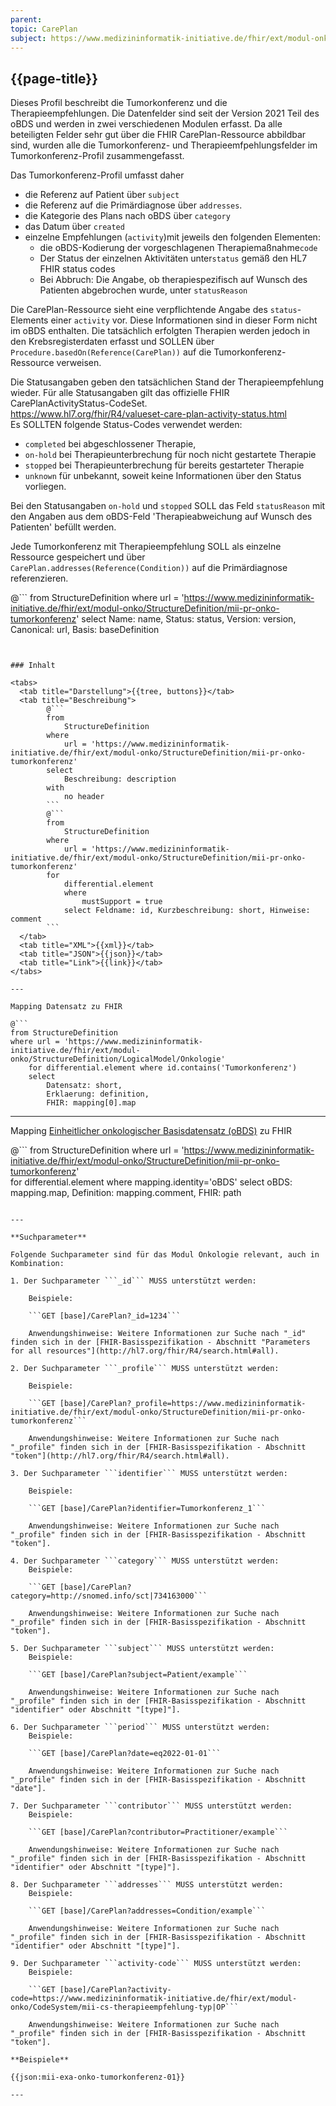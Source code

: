 ```yaml
---
parent: 
topic: CarePlan
subject: https://www.medizininformatik-initiative.de/fhir/ext/modul-onko/StructureDefinition/mii-pr-onko-tumorkonferenz
---
```


## {{page-title}}





Dieses Profil beschreibt die Tumorkonferenz und die Therapieempfehlungen.
Die Datenfelder sind seit der Version 2021 Teil des oBDS und werden in zwei verschiedenen Modulen erfasst. Da alle beteiligten Felder sehr gut über die FHIR CarePlan-Ressource abbildbar sind, wurden alle die Tumorkonferenz- und Therapieemfpehlungsfelder im Tumorkonferenz-Profil zusammengefasst.  

Das Tumorkonferenz-Profil umfasst daher
* die Referenz auf Patient über `subject`
* die Referenz auf die Primärdiagnose über `addresses`.
* die Kategorie des Plans nach oBDS über `category`
* das Datum über `created`
* einzelne Empfehlungen (`activity`)mit jeweils den folgenden Elementen: 
    * die oBDS-Kodierung der vorgeschlagenen Therapiemaßnahme`code`
    * Der Status der einzelnen Aktivitäten unter`status` gemäß den HL7 FHIR status codes
    * Bei Abbruch: Die Angabe, ob therapiespezifisch auf Wunsch des Patienten abgebrochen wurde, unter `statusReason`

Die CarePlan-Ressource sieht eine verpflichtende Angabe des `status`-Elements einer `activity` vor. Diese Informationen sind in dieser Form nicht im oBDS  enthalten. Die tatsächlich erfolgten Therapien werden jedoch in den Krebsregisterdaten erfasst und SOLLEN  über `Procedure.basedOn(Reference(CarePlan))` auf die Tumorkonferenz-Ressource verweisen. 

Die Statusangaben geben den tatsächlichen Stand der Therapieempfehlung wieder. Für alle Statusangaben gilt das offizielle FHIR CarePlanActivityStatus-CodeSet.  
https://www.hl7.org/fhir/R4/valueset-care-plan-activity-status.html  
Es SOLLTEN folgende Status-Codes verwendet werden: 
- `completed` bei abgeschlossener Therapie,
- `on-hold` bei Therapieunterbrechung für noch nicht gestartete Therapie
- `stopped` bei Therapieunterbrechung für bereits gestarteter Therapie
- `unknown` für unbekannt, soweit keine Informationen über den Status vorliegen. 

Bei den Statusangaben `on-hold` und `stopped` SOLL das Feld `statusReason` mit den Angaben aus dem oBDS-Feld 'Therapieabweichung auf Wunsch des Patienten'  befüllt werden.

Jede Tumorkonferenz mit Therapieempfehlung SOLL als einzelne Ressource gespeichert und über `CarePlan.addresses(Reference(Condition))` auf die Primärdiagnose referenzieren. 


@```
from 
    StructureDefinition 
where 
    url = 'https://www.medizininformatik-initiative.de/fhir/ext/modul-onko/StructureDefinition/mii-pr-onko-tumorkonferenz' 
select 
    Name: name, Status: status, Version: version, Canonical: url, Basis: baseDefinition
```


### Inhalt

<tabs>
  <tab title="Darstellung">{{tree, buttons}}</tab>
  <tab title="Beschreibung"> 
        @```
        from
	        StructureDefinition
        where
	        url = 'https://www.medizininformatik-initiative.de/fhir/ext/modul-onko/StructureDefinition/mii-pr-onko-tumorkonferenz'
        select
	        Beschreibung: description
        with
            no header
        ```
        @```
        from 
            StructureDefinition 
        where 
            url = 'https://www.medizininformatik-initiative.de/fhir/ext/modul-onko/StructureDefinition/mii-pr-onko-tumorkonferenz' 
        for 
            differential.element 
            where 
                mustSupport = true 
            select Feldname: id, Kurzbeschreibung: short, Hinweise: comment
        ```
  </tab>
  <tab title="XML">{{xml}}</tab>
  <tab title="JSON">{{json}}</tab>
  <tab title="Link">{{link}}</tab>
</tabs>

---

Mapping Datensatz zu FHIR

@```
from StructureDefinition 
where url = 'https://www.medizininformatik-initiative.de/fhir/ext/modul-onko/StructureDefinition/LogicalModel/Onkologie'
    for differential.element where id.contains('Tumorkonferenz')
    select 
        Datensatz: short,
        Erklaerung: definition, 
        FHIR: mapping[0].map 

```

---

Mapping [Einheitlicher onkologischer Basisdatensatz (oBDS)](https://basisdatensatz.de/basisdatensatz) zu FHIR

@```
from StructureDefinition 
where url = 'https://www.medizininformatik-initiative.de/fhir/ext/modul-onko/StructureDefinition/mii-pr-onko-tumorkonferenz'  
    for differential.element
    where mapping.identity='oBDS'
    select 
        oBDS: mapping.map,
        Definition: mapping.comment,
        FHIR: path
```

---

**Suchparameter**

Folgende Suchparameter sind für das Modul Onkologie relevant, auch in Kombination:

1. Der Suchparameter ```_id``` MUSS unterstützt werden:

    Beispiele: 

    ```GET [base]/CarePlan?_id=1234```
    
    Anwendungshinweise: Weitere Informationen zur Suche nach "_id" finden sich in der [FHIR-Basisspezifikation - Abschnitt "Parameters for all resources"](http://hl7.org/fhir/R4/search.html#all).

2. Der Suchparameter ```_profile``` MUSS unterstützt werden:

    Beispiele:
    
    ```GET [base]/CarePlan?_profile=https://www.medizininformatik-initiative.de/fhir/ext/modul-onko/StructureDefinition/mii-pr-onko-tumorkonferenz```
    
    Anwendungshinweise: Weitere Informationen zur Suche nach "_profile" finden sich in der [FHIR-Basisspezifikation - Abschnitt "token"](http://hl7.org/fhir/R4/search.html#all).

3. Der Suchparameter ```identifier``` MUSS unterstützt werden:

    Beispiele:
    
    ```GET [base]/CarePlan?identifier=Tumorkonferenz_1```
    
    Anwendungshinweise: Weitere Informationen zur Suche nach "_profile" finden sich in der [FHIR-Basisspezifikation - Abschnitt "token"].

4. Der Suchparameter ```category``` MUSS unterstützt werden:
    Beispiele:

    ```GET [base]/CarePlan?category=http://snomed.info/sct|734163000```

    Anwendungshinweise: Weitere Informationen zur Suche nach "_profile" finden sich in der [FHIR-Basisspezifikation - Abschnitt "token"].

5. Der Suchparameter ```subject``` MUSS unterstützt werden:
    Beispiele:
    
    ```GET [base]/CarePlan?subject=Patient/example```

    Anwendungshinweise: Weitere Informationen zur Suche nach "_profile" finden sich in der [FHIR-Basisspezifikation - Abschnitt "identifier" oder Abschnitt "[type]"].

6. Der Suchparameter ```period``` MUSS unterstützt werden:
    Beispiele:
    
    ```GET [base]/CarePlan?date=eq2022-01-01```

    Anwendungshinweise: Weitere Informationen zur Suche nach "_profile" finden sich in der [FHIR-Basisspezifikation - Abschnitt "date"].

7. Der Suchparameter ```contributor``` MUSS unterstützt werden:
    Beispiele:
    
    ```GET [base]/CarePlan?contributor=Practitioner/example```

    Anwendungshinweise: Weitere Informationen zur Suche nach "_profile" finden sich in der [FHIR-Basisspezifikation - Abschnitt "identifier" oder Abschnitt "[type]"].

8. Der Suchparameter ```addresses``` MUSS unterstützt werden:
    Beispiele:
    
    ```GET [base]/CarePlan?addresses=Condition/example```

    Anwendungshinweise: Weitere Informationen zur Suche nach "_profile" finden sich in der [FHIR-Basisspezifikation - Abschnitt "identifier" oder Abschnitt "[type]"].

9. Der Suchparameter ```activity-code``` MUSS unterstützt werden:
    Beispiele:
    
    ```GET [base]/CarePlan?activity-code=https://www.medizininformatik-initiative.de/fhir/ext/modul-onko/CodeSystem/mii-cs-therapieempfehlung-typ|OP```

    Anwendungshinweise: Weitere Informationen zur Suche nach "_profile" finden sich in der [FHIR-Basisspezifikation - Abschnitt "token"].

**Beispiele**

{{json:mii-exa-onko-tumorkonferenz-01}}

---
